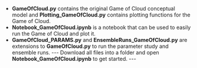 * **GameOfCloud.py** contains the original Game of Cloud conceptual model and **Plotting_GameOfCloud.py** contains plotting functions for the Game of Cloud.
* **Notebook_GameOfCloud.ipynb** is a notebook that can be used to easily run the Game of Cloud and plot it.
* **GameOfCloud_PARAMS.py** and **EnsembleRuns_GameOfCloud.py** are extensions to **GameOfCloud.py** to run the parameter study and ensemble runs.
--- Download all files into a folder and open **Notebook_GameOfCloud.ipynb** to get started. ---

